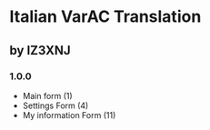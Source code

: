 # Italian VarAC Translation
## by IZ3XNJ

### 1.0.0
- Main form (1)
- Settings Form (4)
- My information Form (11)